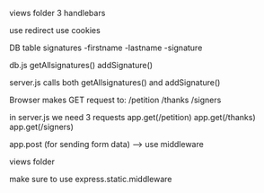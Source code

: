 views folder
3 handlebars

use redirect
use cookies

DB
table signatures
-firstname
-lastname
-signature

db.js
getAllsignatures()
addSignature()

server.js
calls both getAllsignatures() and addSignature()

Browser makes GET request to:
/petition
/thanks
/signers

in server.js we need 3 requests
app.get(/petition)
app.get(/thanks)
app.get(/signers)

app.post (for sending form data) --> use middleware

views folder

<form method=POST action ="/petition"> </form>

make sure to use express.static.middleware
